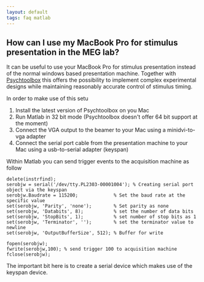 ```yaml
---
layout: default
tags: faq matlab
---
```



## How can I use my MacBook Pro for stimulus presentation in the MEG lab?

It can be useful to use your MacBook Pro for stimulus presentation instead of the normal windows based presentation machine. Together with [Psychtoolbox](http://psychtoolbox.org/wikka.php?wakka=HomePage) this offers the possibility to implement complex experimental designs while maintaining reasonably accurate control of stimulus timing.

In order to make use of this setu
 1.  Install the latest version of Psychtoolbox on you Mac
 2.  Run Matlab in 32 bit mode (Psychtoolbox doesn't offer 64 bit support at the moment)
 3.  Connect the VGA output to the beamer to your Mac using a minidvi-to-vga adapter
 4.  Connect the serial port cable from the presentation machine to your Mac using a usb-to-serial adapter (keyspan)

Within Matlab you can send trigger events to the acquisition machine as follow

    delete(instrfind);
    serobjw = serial('/dev/tty.PL2303-00001004'); % Creating serial port object via the keyspan
    serobjw.Baudrate = 115200;             % Set the baud rate at the specific value
    set(serobjw, 'Parity', 'none');        % Set parity as none
    set(serobjw, 'Databits', 8);           % set the number of data bits
    set(serobjw, 'StopBits', 1);           % set number of stop bits as 1
    set(serobjw, 'Terminator', '');        % set the terminator value to newline
    set(serobjw, 'OutputBufferSize', 512); % Buffer for write
    
    fopen(serobjw);
    fwrite(serobjw,100); % send trigger 100 to acquisition machine
    fclose(serobjw);
 
The important bit here is to create a serial device which makes use of the keyspan device.

